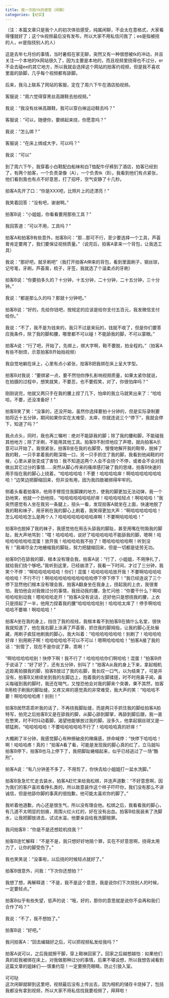 ```yaml
---
title: 我一次拍tk的感受（闲聊）
categories: [纪实]
---
```


（注：本篇文章只是我个人的初次体验感受，纯属闲聊，不会太在意格式，大家看得懂就好了；这个tk视频最后没有发布，所以大家不用私信问我了；ee是指被挠的人，er是指挠别人的人）<br><br>这是去年七月份的事情，当时暑假在家无聊，突然又有一种很想被tk的冲动，并且关注一个本地的tk网站很久了，因为主要是本地的，而且视频里挠得也不过分，er不会去碰ee的其它地方，所以我就会选择这个网站的拍客约视频，但是我不喜欢里面的舔脚，几乎每个视频都有舔脚。<br><br>后来，我马上联系了网站的客服，定在了周六下午在酒店拍视频。<br><br>客服说：“周六觉得穿黑丝高跟鞋去拍视频。”<br><br>我说：“我没有丝袜高跟鞋，我可以穿白袜运动鞋去吗？”<br><br>客服说：“可以，随便你，要绑起来挠，你愿意吗？”<br><br>我说：“怎么绑？”<br><br>客服说：“在床上绑成大字，可以吗？”<br><br>我说：“可以”<br><br>到了周六下午，我穿着小白鞋配白船袜和白T恤配牛仔裤到了酒店，拍客已经到了，有两个拍客，一个负责录像（A），一个负责tk（B）。我看到他们有点紧张，他们看到我也有点不好意思，打了招呼，空气安静了十几秒。<br><br>拍客A先开了口：“你是XXX吧，比照片上的还漂亮！”<br><br>我笑着回答：“没有吧，谢谢啊。”<br><br>拍客B说：“小姐姐，你看看要用那些工具？”<br><br>我回答道：“可以不用，工具吗？”<br><br>拍客A和拍客B有些意外，拍客B问：“那…那可不行，至少要选择一个工具，芦荟膏肯定要用了，我们要保证视频质量。”（说完后，拍客A拿来一个背包，让我选工具）<br><br>我说：“那好吧，就牙刷吧”（我打开拍客A伸来的背包，看到里面刷子，钢丝球，记号笔，牙刷，芦荟膏，梳子，牙签，我就选了个温柔点的牙刷）<br><br>拍客B说：“你要拍多久的？十分钟，十五分钟，二十分钟，二十五分钟，三十分钟。”<br><br>我说：“都是那么久的吗？那就十分钟吧。”<br><br>拍客B说：“好的，先给你钱吧，按规定的应该是给你支付五百元，我发微信支付给你。”<br><br>我说：“不了，我不是为钱来的，我只不过是来玩的，钱就不收了，但是你们要答应我条件，除了我的脚和腰，哪里都不可以碰！不能舔我的脚，不可以蒙眼。”<br><br>拍客A说：“行了吧，开始了，先绑上，绑大字啊，鞋不要脱，拍全程的。”（拍客A有些不耐烦，示意拍客B开始拍视频）<br><br>我自觉地躺在床上，心里有点小紧张，拍客B把我绑在床上呈大字型。<br><br>拍客B对我说：“要绑紧一点，要不然怕你挣扎影响视频质量，如果太紧你就说，在拍摄的过程中，想笑就笑，不要忍，也不要假笑，对了，你很怕痒吗？”<br><br>刚刚说完，他就又两只手在我的腰上捏了几下，怕痒的我立马就笑出来了：“哈哈哈，不要，还没准备好！”<br><br>拍客B笑了笑：“没事的，还没开始，虽然你选择要拍十分钟的，但是实际录制要拍将近十五分钟，期间如果你实在太难受、太痒，你就连说三个“停下”，我就会停下，知道了吗？”<br><br>我点点头，同时，我也再三嘱咐：绝对不能舔我的脚；除了我的腰和脚，不能碰我其他地方；除了牙刷，不能用其他工具。拍客B不耐烦地应了声嗯，就向拍客A示意可以开始了。我很紧张，拍客B坐在我的右脚旁，慢慢地解开我的鞋带，脱掉了我的鞋，一只手拿着我的鞋深吸一口，另一只手抓住了我的脚，我看到他闻鞋的时候，心里从紧张变成了害怕：我不知道这两个人会不会挠个不停，或者会不会对我做出其它过分的事情……突然从脚心传来的瘙痒感打破了我的思绪，拍客B快速的用手指在我的脚心上挠着，“哈哈哈哈哈！不要！哈哈哈哈痒！啊哈哈哈哈哈哈哈哈！”边笑边把脚缩回来，但并没有用，因为我四肢被绑得牢牢的。<br><br>侧着头看着拍客B，他用手臂揽住我脚踝的地方，使我的脚更加无法动弹，我一个劲地笑，他就一个劲地挠，“哈哈哈哈哈哈哈好痒！哈哈哈哈轻点！啊哈哈哈！”我突然感觉有人坐在我另一条腿上，扭头一看，发现拍客A就坐在上面，快速地脱了我的鞋和袜子，用牙刷在我的脚心上刷着，我笑得更加大声：“啊哈哈哈哈哈哈！怎么哈哈哈怎么是两个人？哈哈哈哈哈哈哈哈痒啊！不要啊哈哈哈哈！”<br><br>拍客B也脱掉了我的袜子，我感觉他在用舌头舔我的脚趾，甚至用嘴在吮吸我的脚趾，我大声地骂到：“喂！哈哈哈哈，说好了哈哈哈哈哈不能舔我的脚，嗯啊！哈哈哈哈哈哈哈混蛋！放开我！哈哈哈哈我不拍了！嗯哈哈哈哈哈啊！听到没有！”我竭尽全力地蜷缩我的脚趾，努力把腿缩回来，但是一切都是徒劳无功。<br><br>拍客B仍在舔我的脚，根本没有理会我，拍客A说：“行了，小姐姐，不用挣扎了，就给我们挠个够吧。”我听到这里，已经崩溃了，我看一下时间，才过了三分钟，我笑个不停：“啊哈哈哈哈哈哈！你们！混蛋！哈哈哈哈哈放开我！不要啊哈哈哈哈哈哈哈！不行不行！啊哈哈哈哈哈哈哈哈哈哈停下停下停下！”我已经连说了三个停下显然他们根本没有理会我，拍客A翻身坐在我身上，捞起我的上衣，我很害怕，我怕他会对我做过分的事情，我扭动我的腰，急忙问他：“你要干什么？啊哈哈哈哈别动我！嗯哈哈哈走开！”拍客A没有说话，还好他只是想挠我的腰，上衣只是捞起了一半，他用力捏着我的腰“哈哈哈哈哈别！哈哈哈太痒了！停手啊哈哈哈哈不要嘛！啊哈哈哈！”<br><br>拍客A坐在我的身上，挡住了我的视线，我根本看不到拍客B在搞什么名堂，很快我就知道了，他在我右脚上涂满了芦荟膏，抓住我的脚拇指，让我的脚心无处躲藏，用刷子疯狂地刷我的脚心，我大叫着：“哈哈哈哈哈哈哈！别刷了！哈哈哈哈好痒！别用刷子啊！哈哈哈哈哈不可以不可以！嗯啊哈哈哈哈！”拍客A接了我的话：“别管了，现在不是你说了算，乖啊！”<br><br>“啊哈哈哈哈哈别！快停下啊！我不行了！哈哈哈哈你们啊哈哈！混蛋！”拍客B终于说话了：“好了好了，还有五分钟，别叫了！”拍客A从我的身上下来，拿起相机近距离拍摄我的脚，拍客B放过了我的右脚，我长叹一口气，以为结束了，可是并没有，拍客B又继续坐到我的左脚边上，抱着我的左脚揉搓，时不时用鼻子闻，鼻尖每碰到我的脚时，我还在喘气，又惶恐他会对我的脚来个突袭，果不其然，拍客B用梳子刷我的脚趾缝，又疼又痒的感觉真的非常难受，我大声的笑：“哈哈哈不要！啊哈哈哈哈疼！别别！”<br><br>拍客B居然乖乖听我的话了，不再挠我脚趾缝，而是两只手抓住我的脚给拍客A拍特写，拍完之后拍客B又是在舔我的脚，从脚心舔到脚掌，再舔到脚后跟，我一直在憋笑，时不时抖动着脚，渴望他能够放过我的脚。没多久，他拿起钢丝球又是一顿猛刷，“哈哈哈哈哈！不要哈哈哈哈哈不行了！哈哈哈哈真的好痒！”<br><br>大概刷了半分钟，我感觉脚心有种擦破皮的辣痛感，拼命喊停：“快停下哈哈哈！啊！哈哈哈疼！真的！”拍客A看了看，可能是发现我的脚心真的红了，立马就叫拍客B停下，拍客B也马上停下了，我把脚趾蜷缩起来，似乎已经逃过了一场“酷刑”。<br><br>拍客A说：“有八分钟差不多了，不用剪了，你快去给小姐姐打一盆水洗脚。”<br><br>拍客B急急忙忙走去装水，拍客A赶忙来给我松绑，并连声道歉：“不好意思啊，因为我们的客户喜欢看挣扎类的，所以故意装作这个样子吓吓你，我们没有那么不讲诚信，但是他舔你脚的事真的很抱歉，他可能太喜欢你的脚了。”<br><br>我听着他道歉，内心还是很生气，所以没有理会他。松绑之后，我看看我的脚心，有几道不太明显的划痕，周围火红火红的，好在没有出血。拍客B给我装来了洗脚水，让我把脚放进去，试试水温，他要亲自给我洗脚赔罪。<br><br>我问拍客B：“你是不是还想趁机挠我？”<br><br>拍客B连忙解释：“不是不是，我只想好好地赔个罪，实在不好意思啊，挠得太用力了，让你的脚受伤了。”<br><br>我也笑笑说：“没事啦，以后挠的时候轻点就好了。”<br><br>拍客B很意外，问我：“下次你还想拍？”<br><br>我想了想，再解释道：“不是，我不是这个意思，我是说你们下次挠别人的时候，一定要轻点。”<br><br>拍客B似乎有些失望，低声的说：“哦，好的，那你的意思就是说你不会再和我们合作了吗？”<br><br>我说：“不了，我不想拍了。”<br><br>拍客B说：“好吧。”<br><br>我问拍客A：“回去编辑好之后，可以把视频私发给我吗？”<br><br>拍客A说可以，之后我就擦干脚，穿上鞋袜回家了。回家之后越想越怕：如果他们真的趁我被绑在床上，对我做那种过分的事情，后果不堪设想，所以我想告诫看到这篇文章的姐妹们—\-慎重约现！一定要擦亮眼睛，防止引狼入室。<br><br>可可哒<br>这次闲聊就聊到这里吧，视频最后没有上传出去，因为相机的储存卡烧掉了，包括我都没有拿到视频，所以大家不用私信找我要视频了，拜拜啦！